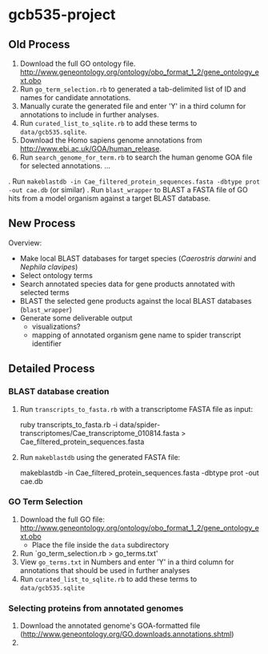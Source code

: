 gcb535-project
==============


## Old Process

1. Download the full GO ontology file. http://www.geneontology.org/ontology/obo_format_1_2/gene_ontology_ext.obo
2. Run `go_term_selection.rb` to generated a tab-delimited list of ID and names for candidate annotations.
3. Manually curate the generated file and enter 'Y' in a third column for annotations to include in further analyses.
4. Run `curated_list_to_sqlite.rb` to add these terms to `data/gcb535.sqlite`.
5. Download the Homo sapiens genome annotations from http://www.ebi.ac.uk/GOA/human_release.
6. Run `search_genome_for_term.rb` to search the human genome GOA file for selected annotations.
...

. Run `makeblastdb -in Cae_filtered_protein_sequences.fasta -dbtype prot -out cae.db` (or similar)
. Run `blast_wrapper` to BLAST a FASTA file of GO hits from a model organism against a target BLAST database.

## New Process

Overview:
- Make local BLAST databases for target species (*Caerostris darwini* and *Nephila clavipes*)
- Select ontology terms
- Search annotated species data for gene products annotated with selected terms
- BLAST the selected gene products against the local BLAST databases (`blast_wrapper`)
- Generate some deliverable output
  - visualizations?
  - mapping of annotated organism gene name to spider transcript identifier


## Detailed Process

### BLAST database creation

1. Run `transcripts_to_fasta.rb` with a transcriptome FASTA file as input:

    ruby transcripts_to_fasta.rb -i data/spider-transcriptomes/Cae_transcriptome_010814.fasta > Cae_filtered_protein_sequences.fasta

2. Run `makeblastdb` using the generated FASTA file:

    makeblastdb -in Cae_filtered_protein_sequences.fasta -dbtype prot -out cae.db

### GO Term Selection

1. Download the full GO file: http://www.geneontology.org/ontology/obo_format_1_2/gene_ontology_ext.obo
   - Place the file inside the `data` subdirectory
2. Run `go_term_selection.rb > go_terms.txt'
3. View `go_terms.txt` in Numbers and enter 'Y' in a third column for annotations that should be used in further analyses
4. Run `curated_list_to_sqlite.rb` to add these terms to `data/gcb535.sqlite`

### Selecting proteins from annotated genomes

1. Download the annotated genome's GOA-formatted file (http://www.geneontology.org/GO.downloads.annotations.shtml)
2.